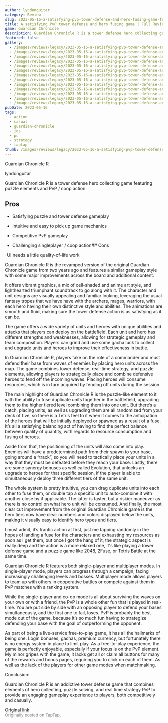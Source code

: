 ```yaml
---
author: lyndonguitar
category: Review
slug: 2023-05-16-a-satisfying-pvp-tower-defense-and-hero-fusing-game-full-review-guardian-chronicle-r
title: A satisfying PvP tower defense and hero fusing game | Full Review - Guardian Chronicle R
game: Guardian Chronicle
description: Guardian Chronicle R is a tower defense hero collecting game featuring puzzle elements and PvP / coop action.
featured: false
gallery:
  - /images/reviews/legacy/2023-05-16-a-satisfying-pvp-tower-defense-and-hero-fusing-game--full-review---guardian-chronicle-r-0.avif
  - /images/reviews/legacy/2023-05-16-a-satisfying-pvp-tower-defense-and-hero-fusing-game--full-review---guardian-chronicle-r-1.avif
  - /images/reviews/legacy/2023-05-16-a-satisfying-pvp-tower-defense-and-hero-fusing-game--full-review---guardian-chronicle-r-2.avif
  - /images/reviews/legacy/2023-05-16-a-satisfying-pvp-tower-defense-and-hero-fusing-game--full-review---guardian-chronicle-r-3.avif
  - /images/reviews/legacy/2023-05-16-a-satisfying-pvp-tower-defense-and-hero-fusing-game--full-review---guardian-chronicle-r-4.avif
  - /images/reviews/legacy/2023-05-16-a-satisfying-pvp-tower-defense-and-hero-fusing-game--full-review---guardian-chronicle-r-5.avif
  - /images/reviews/legacy/2023-05-16-a-satisfying-pvp-tower-defense-and-hero-fusing-game--full-review---guardian-chronicle-r-6.avif
  - /images/reviews/legacy/2023-05-16-a-satisfying-pvp-tower-defense-and-hero-fusing-game--full-review---guardian-chronicle-r-7.avif
  - /images/reviews/legacy/2023-05-16-a-satisfying-pvp-tower-defense-and-hero-fusing-game--full-review---guardian-chronicle-r-8.avif
  - /images/reviews/legacy/2023-05-16-a-satisfying-pvp-tower-defense-and-hero-fusing-game--full-review---guardian-chronicle-r-9.avif
  - /images/reviews/legacy/2023-05-16-a-satisfying-pvp-tower-defense-and-hero-fusing-game--full-review---guardian-chronicle-r-10.avif
  - /images/reviews/legacy/2023-05-16-a-satisfying-pvp-tower-defense-and-hero-fusing-game--full-review---guardian-chronicle-r-11.avif
  - /images/reviews/legacy/2023-05-16-a-satisfying-pvp-tower-defense-and-hero-fusing-game--full-review---guardian-chronicle-r-12.avif
pubDate: 2023-05-16
tags:
  - action
  - casual
  - guardian-chronicle
  - ios
  - pc
  - strategy
  - taptap
thumb: /images/reviews/legacy/2023-05-16-a-satisfying-pvp-tower-defense-and-hero-fusing-game--full-review---guardian-chronicle-r-0.avif
---
```


Guardian Chronicle R

lyndonguitar

Guardian Chronicle R is a tower defense hero collecting game featuring puzzle elements and PvP / coop action.




## Pros



- Satisfying puzzle and tower defense gameplay


- Intuitive and easy to pick up game mechanics


- Competitive PvP gameplay


- Challenging singleplayer / coop action## Cons


-UI needs a little quality-of-life work

Guardian Chronicle R is the revamped version of the original Guardian Chronicle game from two years ago and features a similar gameplay style with some major improvements across the board and additional content.

It offers vibrant graphics, a mix of cell-shaded and anime art style, and lighthearted triumphant soundtrack to go along with it. The character and unit designs are visually appealing and familiar looking, leveraging the usual fantasy tropes that we have have with the archers, mages, warriors, with each hero having their own distinctive style and abilities. The animations are smooth and fluid, making sure the tower defense action is as satisfying as it can be.

The game offers a wide variety of units and heroes with unique abilities and attacks that players can deploy on the battlefield. Each unit and hero has different strengths and weaknesses, allowing for strategic gameplay and team composition. Players can grind and use some gacha luck to collect and upgrade units and heroes to improve their effectiveness in battle.

In Guardian Chronicle R, players take on the role of a commander and must defend their base from waves of enemies by placing hero units across the map. The game combines tower defense, real-time strategy, and puzzle elements, allowing players to strategically place and combine defensive heroes to fend off the incoming waves. Placing heroes will consume resources, which is in turn acquired by fending off units during the session.

The main highlight of Guardian Chronicle R is the puzzle-like element to it with the ability to fuse duplicate units together in the battlefield, upgrading them to the higher tiered level combining them into one unit. But there’s a catch, placing units, as well as upgrading them are all randomized from your deck of five, so there is a Tetris feel to it when it comes to the anticipation of the heroes that will be initially deployed or spawned as a result of a fuse. It’s all a satisfying balancing act of having to find the perfect balance between quality of quantity, with regards to resource consumption and fusing of heroes.

Aside from that, the positioning of the units will also come into play. Enemies will have a predetermined path from their spawn to your base, going around a “track”, so you will need to tactically place your units in a way that they must be defeated before they reach your base. Lastly, there are some synergy bonuses as well called Evolution, that unlocks an upgrade to heroes for that specific session, if the player is able to simultaneously deploy three different tiers of the same unit.

The whole system is pretty intuitive, you can drag duplicate units into each other to fuse them, or double tap a specific unit to auto-combine it with another close by if applicable. The latter is faster, but a riskier maneuver as there is no control on what hero unit will be consumed. And finally, the most clear cut improvement from the original Guardian Chronicle game is the hero tiers now have clear numbers and colors displayed below the units, making it visually easy to identify hero types and tiers.

I must admit, it’s frantic action at first, just me tapping randomly in the hopes of landing a fuse for the characters and exhausting my resources as soon as I get them, but once I got the hang of it, the strategic aspect is really deep and the action is a more relaxed one, it's like playing a tower defense game and a puzzle game like 2048, 2Fuse, or Tetris Battle at the same time.

Guardian Chronicle R features both single-player and multiplayer modes. In single-player mode, players can progress through a campaign, facing increasingly challenging levels and bosses. Multiplayer mode allows players to team up with others in cooperative battles or compete against them in PvP matches with a ranking system.

While the single-player and co-op mode is all about surviving the waves on your own or with a friend, the PvP is a whole other fun that is played in real-time. You are put side by side with an opposing player to defend your bases simultaneously, and the first one to fail, loses. PvP is probably the best mode out of the game, because it’s so much fun having to strategize defending your base with the goal of outperforming the opponent.

As part of being a live-service free-to-play game, it has all the hallmarks of being one. Login bonuses, gachas, premium currency, but fortunately there is no energy system in place to limit play. As a free-to-play experience, the game is perfectly enjoyable, especially if your focus is on the PvP element. My minor gripes with the game, it lacks get all or claim all buttons for many of the rewards and bonus pages, requiring you to click on each of them. As well as the lack of the players for other game modes when matchmaking.

Conclusion:

Guardian Chronicle R is an addictive tower defense game that combines elements of hero collecting, puzzle solving, and real time strategy PvP to provide an engaging gameplay experience to players, both competitively and casually.

[Original link](https://www.taptap.io/post/5453784)<br><span style="font-size: 0.95em; color: #888;">Originally posted on TapTap.</span>